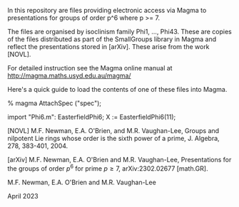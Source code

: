 In this repository are files providing electronic access via Magma to presentations for groups of order p^6 where p >= 7.

The files are organised by isoclinism family Phi1, ..., Phi43.  These are copies of the files distributed as part of the SmallGroups library in Magma and reflect the presentations stored in [arXiv]. These arise from the work [NOVL]. 

For detailed instruction see the Magma online manual at http://magma.maths.usyd.edu.au/magma/ 

Here's a quick guide to load the contents of one of these files into Magma. 

% magma
AttachSpec ("spec");

import "Phi6.m": EasterfieldPhi6;
X := EasterfieldPhi6(11);

[NOVL] M.F. Newman, E.A. O'Brien, and M.R. Vaughan-Lee,
Groups and nilpotent Lie rings whose order is the sixth power of a prime, J. Algebra, 278, 383-401, 2004.

[arXiv] M.F. Newman, E.A. O'Brien and M.R. Vaughan-Lee,
Presentations for the groups of order $p^6$ for prime $p \geq 7$, arXiv:2302.02677 [math.GR].

M.F. Newman, E.A. O'Brien and M.R. Vaughan-Lee

April 2023
